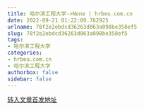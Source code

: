 ```yaml
---
title: 哈尔滨工程大学->None | hrbeu.com.cn
date: 2022-09-21 01:22:09.762925
urlname: 78f2e2ebdcd36263d063a098be358ef5
slug: 78f2e2ebdcd36263d063a098be358ef5
tags: 
- 哈尔滨工程大学
categories:
- hrbeu.com.cn
- 哈尔滨工程大学
authorbox: false
sidebar: false
---
```





[转入文章首发地址](https://mp.weixin.qq.com/s/QuNEojalMIZP-nurp117Rw)